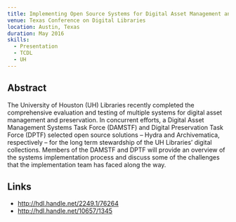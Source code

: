 ```yaml
---
title: Implementing Open Source Systems for Digital Asset Management and Preservation
venue: Texas Conference on Digital Libraries
location: Austin, Texas
duration: May 2016
skills:
  - Presentation
  - TCDL
  - UH
---
```


Abstract
-------

The University of Houston (UH) Libraries recently completed the comprehensive evaluation and testing of multiple systems for digital asset management and preservation. In concurrent efforts, a Digital Asset Management Systems Task Force (DAMSTF) and Digital Preservation Task Force (DPTF) selected open source solutions – Hydra and Archivematica, respectively – for the long term stewardship of the UH Libraries’ digital collections. Members of the DAMSTF and DPTF will provide an overview of the systems implementation process and discuss some of the challenges that the implementation team has faced along the way.


Links
----------

* <http://hdl.handle.net/2249.1/76264>
* <http://hdl.handle.net/10657/1345>
